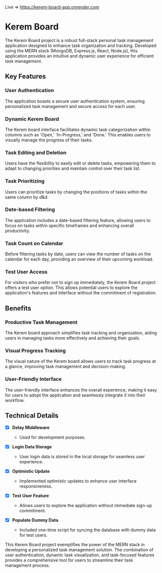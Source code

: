 Live => https://kerem-board-app.onrender.com

# Kerem Board

The Kerem Board project is a robust full-stack personal task management application designed to enhance task organization and tracking. Developed using the MERN stack (MongoDB, Express.js, React, Node.js), this application provides an intuitive and dynamic user experience for efficient task management.

## Key Features

### User Authentication
The application boasts a secure user authentication system, ensuring personalized task management and secure access for each user.

### Dynamic Kerem Board
The Kerem board interface facilitates dynamic task categorization within columns such as 'Open,' 'In-Progress,' and 'Done.' This enables users to visually manage the progress of their tasks.

### Task Editing and Deletion
Users have the flexibility to easily edit or delete tasks, empowering them to adapt to changing priorities and maintain control over their task list.

### Task Prioritizing
Users can prioritize tasks by changing the positions of tasks within the same column by d&d.

### Date-based Filtering
The application includes a date-based filtering feature, allowing users to focus on tasks within specific timeframes and enhancing overall productivity.

### Task Count on Calendar
Before filtering tasks by date, users can view the number of tasks on the calendar for each day, providing an overview of their upcoming workload.

### Test User Access
For visitors who prefer not to sign up immediately, the Kerem Board project offers a test user option. This allows potential users to explore the application's features and interface without the commitment of registration.

## Benefits

### Productive Task Management
The Kerem board approach simplifies task tracking and organization, aiding users in managing tasks more effectively and achieving their goals.

### Visual Progress Tracking
The visual nature of the Kerem board allows users to track task progress at a glance, improving task management and decision-making.

### User-Friendly Interface
The user-friendly interface enhances the overall experience, making it easy for users to adopt the application and seamlessly integrate it into their workflow.

## Technical Details

- [x] **Delay Middleware**
  - Used for development purposes.

- [x] **Login Data Storage**
  - User login data is stored in the local storage for seamless user experience.

- [x] **Optimistic Update**
  - Implemented optimistic updates to enhance user interface responsiveness.

- [x] **Test User Feature**
  - Allows users to explore the application without immediate sign-up commitment.

- [x] **Populate Dummy Data**
  - Included one-time script for syncing the database with dummy data for test users.

This Kerem Board project exemplifies the power of the MERN stack in developing a personalized task management solution. The combination of user authentication, dynamic task visualization, and task-focused features provides a comprehensive tool for users to streamline their task management process.

